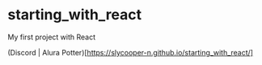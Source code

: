# starting_with_react
My first project with React

(Discord | Alura Potter)[https://slycooper-n.github.io/starting_with_react/]
